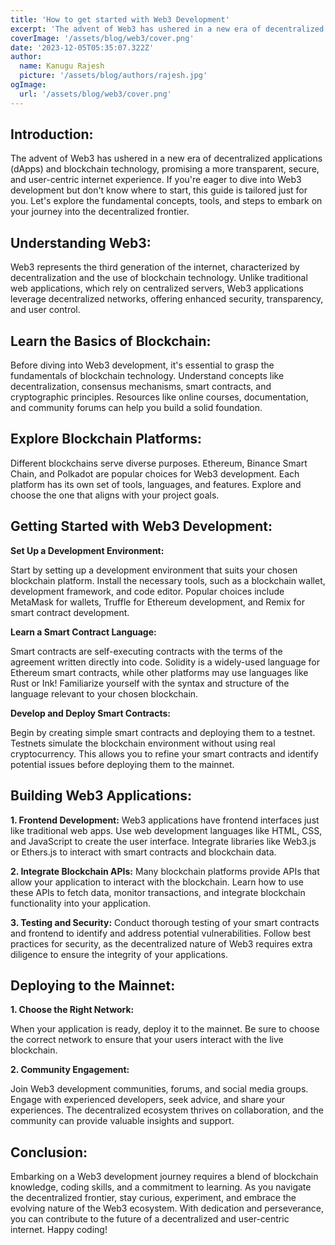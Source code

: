 ```yaml
---
title: 'How to get started with Web3 Development'
excerpt: 'The advent of Web3 has ushered in a new era of decentralized applications (dApps) and blockchain technology, promising a more transparent, secure, and user-centric internet experience.'
coverImage: '/assets/blog/web3/cover.png'
date: '2023-12-05T05:35:07.322Z'
author:
  name: Kanugu Rajesh
  picture: '/assets/blog/authors/rajesh.jpg'
ogImage:
  url: '/assets/blog/web3/cover.png'
---
```


## Introduction:

The advent of Web3 has ushered in a new era of decentralized applications (dApps) and blockchain technology, promising a more transparent, secure, and user-centric internet experience. If you're eager to dive into Web3 development but don't know where to start, this guide is tailored just for you. Let's explore the fundamental concepts, tools, and steps to embark on your journey into the decentralized frontier.

## Understanding Web3:

Web3 represents the third generation of the internet, characterized by decentralization and the use of blockchain technology. Unlike traditional web applications, which rely on centralized servers, Web3 applications leverage decentralized networks, offering enhanced security, transparency, and user control.

## Learn the Basics of Blockchain:

Before diving into Web3 development, it's essential to grasp the fundamentals of blockchain technology. Understand concepts like decentralization, consensus mechanisms, smart contracts, and cryptographic principles. Resources like online courses, documentation, and community forums can help you build a solid foundation.

## Explore Blockchain Platforms:

Different blockchains serve diverse purposes. Ethereum, Binance Smart Chain, and Polkadot are popular choices for Web3 development. Each platform has its own set of tools, languages, and features. Explore and choose the one that aligns with your project goals.

## Getting Started with Web3 Development:

**Set Up a Development Environment:**

Start by setting up a development environment that suits your chosen blockchain platform. Install the necessary tools, such as a blockchain wallet, development framework, and code editor. Popular choices include MetaMask for wallets, Truffle for Ethereum development, and Remix for smart contract development.

**Learn a Smart Contract Language:**

Smart contracts are self-executing contracts with the terms of the agreement written directly into code. Solidity is a widely-used language for Ethereum smart contracts, while other platforms may use languages like Rust or Ink! Familiarize yourself with the syntax and structure of the language relevant to your chosen blockchain.

**Develop and Deploy Smart Contracts:**

Begin by creating simple smart contracts and deploying them to a testnet. Testnets simulate the blockchain environment without using real cryptocurrency. This allows you to refine your smart contracts and identify potential issues before deploying them to the mainnet.

## Building Web3 Applications:

**1. Frontend Development:**
Web3 applications have frontend interfaces just like traditional web apps. Use web development languages like HTML, CSS, and JavaScript to create the user interface. Integrate libraries like Web3.js or Ethers.js to interact with smart contracts and blockchain data.

**2. Integrate Blockchain APIs:**
Many blockchain platforms provide APIs that allow your application to interact with the blockchain. Learn how to use these APIs to fetch data, monitor transactions, and integrate blockchain functionality into your application.

**3. Testing and Security:**
Conduct thorough testing of your smart contracts and frontend to identify and address potential vulnerabilities. Follow best practices for security, as the decentralized nature of Web3 requires extra diligence to ensure the integrity of your applications.

## Deploying to the Mainnet:

**1. Choose the Right Network:**

When your application is ready, deploy it to the mainnet. Be sure to choose the correct network to ensure that your users interact with the live blockchain.

**2. Community Engagement:**

Join Web3 development communities, forums, and social media groups. Engage with experienced developers, seek advice, and share your experiences. The decentralized ecosystem thrives on collaboration, and the community can provide valuable insights and support.

## Conclusion:

Embarking on a Web3 development journey requires a blend of blockchain knowledge, coding skills, and a commitment to learning. As you navigate the decentralized frontier, stay curious, experiment, and embrace the evolving nature of the Web3 ecosystem. With dedication and perseverance, you can contribute to the future of a decentralized and user-centric internet. Happy coding!